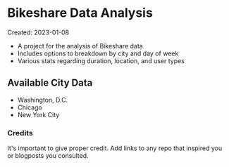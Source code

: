 # Bikeshare Data Analysis
Created: 2023-01-08
- A project for the analysis of Bikeshare data
- Includes options to breakdown by city and day of week
- Various stats regarding duration, location, and user types

## Available City Data
- Washington, D.C.
- Chicago
- New York City

### Credits
It's important to give proper credit. Add links to any repo that inspired you or blogposts you consulted.

